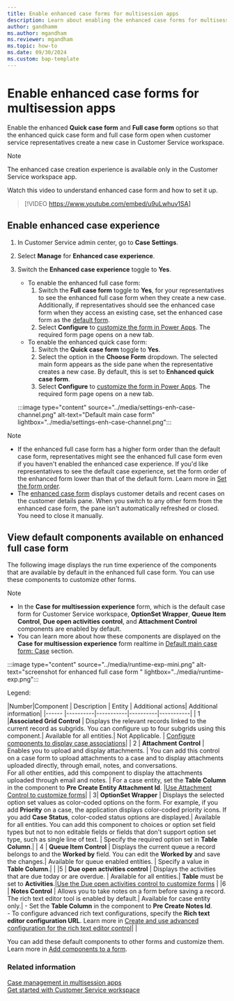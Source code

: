 ```yaml
---
title: Enable enhanced case forms for multisession apps 
description: Learn about enabling the enhanced case forms for multisession apps.
author: gandhamm 
ms.author: mgandham
ms.reviewer: mgandham
ms.topic: how-to 
ms.date: 09/30/2024
ms.custom: bap-template 
---
```


# Enable enhanced case forms for multisession apps

Enable the enhanced **Quick case form** and **Full case form**  options so that the enhanced quick case form and full case form open when customer service representatives create a new case in Customer Service workspace.

> [!NOTE]
> The enhanced case creation experience is available only in the Customer Service workspace app.


Watch this video to understand enhanced case form and how to set it up.

> [!VIDEO https://www.youtube.com/embed/u9uLwhuv1SA]

## Enable enhanced case experience

1. In Customer Service admin center, go to **Case Settings**.
1. Select **Manage** for **Enhanced case experience**.
1. Switch the **Enhanced case experience** toggle to **Yes**.
   - To enable the enhanced full case form:
      1. Switch the **Full case form** toggle to **Yes**, for your representatives to see the enhanced full case form when they create a new case. Additionally, if representatives should see the enhanced case form when they access an existing case, set the enhanced case form as the [default form](/power-apps/maker/model-driven-apps/control-access-forms#set-the-form-order).
      1. Select **Configure** to [customize the form in Power Apps](/power-apps/maker/model-driven-apps/create-and-edit-forms). The required form page opens on a new tab. 
   - To enable the enhanced quick case form:
      1. Switch the **Quick case form** toggle to **Yes**.
      1. Select the option in the **Choose Form** dropdown. The selected main form appears as the side pane when the representative creates a new case. By default, this is set to **Enhanced quick case form**. 
      1. Select **Configure** to [customize the form in Power Apps](/power-apps/maker/model-driven-apps/create-and-edit-forms). The required form page opens on a new tab.

   :::image type="content" source="../media/settings-enh-case-channel.png" alt-text="Default main case form" lightbox="../media/settings-enh-case-channel.png":::

> [!NOTE]
> - If the enhanced full case form has a higher form order than the default case form, representatives might see the enhanced full case form even if you haven't enabled the enhanced case experience. If you'd like representatives to see the default case experience, set the form order of the enhanced form lower than that of the default form. Learn more in [Set the form order](/power-apps/maker/model-driven-apps/control-access-forms#set-the-form-order).
> - The [enhanced case form](../use/enh-casemgmt-csw.md#view-an-existing-case-by-using-the-enhanced-full-case-form) displays customer details and recent cases on the customer details pane. When you switch to any other form from the enhanced case form, the pane isn't automatically refreshed or closed. You need to close it manually. 

## View default components available on enhanced full case form

The following image displays the run time experience of the components that  are available by default in the enhanced full case form. You can use these components to customize other forms. 

> [!NOTE]
> - In the **Case for multisession experience** form, which is the default case form for Customer Service workspace, **OptionSet Wrapper**, **Queue Item Control**, **Due open activities control**, and **Attachment Control** components are enabled by default.
> - You can learn more about how these components are displayed on the **Case for multisession experience** form realtime in [Default main case form: Case](../use/enh-casemgmt-csw.md#create-a-case-from-the-main-case-form) section.



 :::image type="content" source="../media/runtime-exp-mini.png" alt-text="screenshot for enhanced full case form " lightbox="../media/runtime-exp.png":::

Legend:

|Number|Component   | Description   | Entity   |  Additional actions| Additional information|
|------ |----------|-----------|----------|-----------|
| 1 |**Associated Grid Control** | Displays the relevant records linked to the current record as subgrids. You can configure up to four subgrids using this component.| Available for all entities.| Not Applicable. | [Configure components to display case associations](add-associated-grid-control.md)|
| 2 | **Attachment Control** | Enables you to upload and display attachments. | You can add this control on a case form to upload attachments to a case and to display attachments uploaded directly, through email, notes, and conversations.<br> For all other entities, add this component to display the attachments uploaded through email and notes. | For a case entity, set the **Table Column** in the component to **Pre Create Entity Attachment Id**. |[Use Attachment Control to customize forms](add-attachment-control.md)|
| 3| **OptionSet Wrapper** | Displays the selected option set values as color-coded options on the form. For example, if you add **Priority** on a case, the application displays color-coded priority icons. If you add **Case Status**, color-coded status options are displayed.| Available for all entities. You can add this component to choices or option set field types but not to non editable fields or fields that don't support option set type, such as single line of text. | Specify the required option set in **Table Column**.| 
| 4 | **Queue Item Control** |  Displays the current queue a record belongs to and the **Worked by** field. You can edit the **Worked by** and save the changes.| Available for queue enabled entities. | Specify a value in **Table Column**.| |
|5 | **Due open activities control** |  Displays the activities that are due today or are overdue. | Available for all entities.| **Table** must be set to **Activities**.|[Use the Due open activities control to customize forms](add-due-open-activities.md) |
|6 | **Notes Control** | Allows you to take notes on a form before saving a record. The rich text editor tool is enabled by default.| Available for case entity only.| - Set the **Table Column** in the component to **Pre Create Notes Id**. <br> - To configure advanced rich text configurations, specify the **Rich text editor configuration URL**. Learn more in [Create and use advanced configuration for the rich text editor control](/power-apps/maker/model-driven-apps/rich-text-editor-control#create-and-use-advanced-configuration-for-the-rich-text-editor-control)| |


You can add these default components to other forms and customize them. Learn more in [Add components to a form](/power-apps/maker/model-driven-apps/add-move-configure-or-delete-components-on-form).


### Related information

[Case management in multisession apps](../use/enh-casemgmt-csw.md)<br>
[Get started with Customer Service workspace](../implement/csw-overview.md)
